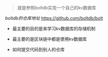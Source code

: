 > 就是参照boltdb实现一个自己的kv数据库

*boltdb的仓库地址*
https://github.com/boltdb/bolt
- 最主要的目的是来学习kv数据库的存储机制
- 最主要的是区块链中都是使用kv数据库

- 如何提交代码到别人的仓库